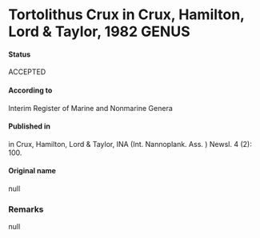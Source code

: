 Tortolithus Crux in Crux, Hamilton, Lord & Taylor, 1982 GENUS
=======

#### Status
ACCEPTED

#### According to
Interim Register of Marine and Nonmarine Genera

#### Published in
in Crux, Hamilton, Lord & Taylor, INA (Int. Nannoplank. Ass. ) Newsl. 4 (2): 100.

#### Original name
null

### Remarks
null